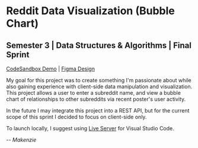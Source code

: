 # Reddit Data Visualization (Bubble Chart)

## Semester 3 | Data Structures & Algorithms | Final Sprint 


[CodeSandbox Demo](https://codesandbox.io/s/makenzie-roberts-reddit-visualizer-kxwpzj?file=/index.html) | [Figma Design](https://www.figma.com/file/SkCoYIfWPf1KgYofQt12aV/Reddit-Data-Visualizer?node-id=0%3A1&t=EMdnGp7vNECcQWLJ-1) 


My goal for this project was to create something I'm passionate about while also gaining experience with client-side data manipulation and visualization.
This project allows a user to enter a subreddit name, and view a bubble chart of relationships to other subreddits via recent poster's user activity.

In the future I may integrate this project into a REST API, but for the current scope of this sprint I decided to focus on client-side only.

To launch locally, I suggest using [Live Server](https://marketplace.visualstudio.com/items?itemName=ritwickdey.LiveServer) for Visual Studio Code.

  -- *Makenzie*
